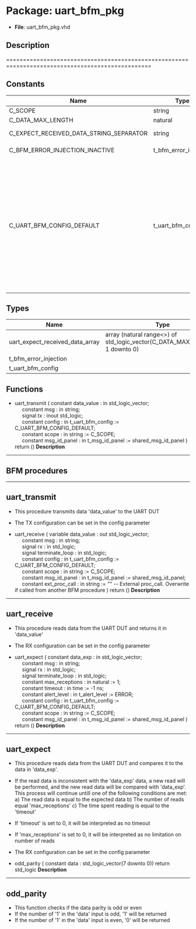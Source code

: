 # Package: uart_bfm_pkg

- **File**: uart_bfm_pkg.vhd
## Description

=================================================================================================

## Constants

| Name                                    | Type                  | Value                                                                                                                                                                                                                                                                                                                                                                                                                                                                                                                                                                                                                                                                                                                                                                                                                                                                                                                                                                                                                                                                                                                                                                                                                                                                                                                                                                                                                  | Description |
| --------------------------------------- | --------------------- | ---------------------------------------------------------------------------------------------------------------------------------------------------------------------------------------------------------------------------------------------------------------------------------------------------------------------------------------------------------------------------------------------------------------------------------------------------------------------------------------------------------------------------------------------------------------------------------------------------------------------------------------------------------------------------------------------------------------------------------------------------------------------------------------------------------------------------------------------------------------------------------------------------------------------------------------------------------------------------------------------------------------------------------------------------------------------------------------------------------------------------------------------------------------------------------------------------------------------------------------------------------------------------------------------------------------------------------------------------------------------------------------------------------------------- | ----------- |
| C_SCOPE                                 | string                |  "UART BFM"                                                                                                                                                                                                                                                                                                                                                                                                                                                                                                                                                                                                                                                                                                                                                                                                                                                                                                                                                                                                                                                                                                                                                                                                                                                                                                                                                                                                            |             |
| C_DATA_MAX_LENGTH                       | natural               |  8                                                                                                                                                                                                                                                                                                                                                                                                                                                                                                                                                                                                                                                                                                                                                                                                                                                                                                                                                                                                                                                                                                                                                                                                                                                                                                                                                                                                                     |             |
| C_EXPECT_RECEIVED_DATA_STRING_SEPARATOR | string                |  ";<br><span style="padding-left:20px"> "                                                                                                                                                                                                                                                                                                                                                                                                                                                                                                                                                                                                                                                                                                                                                                                                                                                                                                                                                                                                                                                                                                                                                                                                                                                                                                                                                                              |             |
| C_BFM_ERROR_INJECTION_INACTIVE          | t_bfm_error_injection |  (     parity_bit_error  => false,<br><span style="padding-left:20px">     stop_bit_error    => false   )                                                                                                                                                                                                                                                                                                                                                                                                                                                                                                                                                                                                                                                                                                                                                                                                                                                                                                                                                                                                                                                                                                                                                                                                                                                                                                              |             |
| C_UART_BFM_CONFIG_DEFAULT               | t_uart_bfm_config     |  (     bit_time                                  => -1 ns,<br><span style="padding-left:20px">     num_data_bits                             => 8,<br><span style="padding-left:20px">     idle_state                                => '1',<br><span style="padding-left:20px">     num_stop_bits                             => STOP_BITS_ONE,<br><span style="padding-left:20px">     parity                                    => PARITY_ODD,<br><span style="padding-left:20px">     timeout                                   => 0 ns,<br><span style="padding-left:20px">                -- will default never time out     timeout_severity                          => error,<br><span style="padding-left:20px">     num_bytes_to_log_before_expected_data     => 10,<br><span style="padding-left:20px">     match_strictness                          => MATCH_EXACT,<br><span style="padding-left:20px">     id_for_bfm                                => ID_BFM,<br><span style="padding-left:20px">     id_for_bfm_wait                           => ID_BFM_WAIT,<br><span style="padding-left:20px">     id_for_bfm_poll                           => ID_BFM_POLL,<br><span style="padding-left:20px">     id_for_bfm_poll_summary                   => ID_BFM_POLL_SUMMARY,<br><span style="padding-left:20px">     error_injection                           => C_BFM_ERROR_INJECTION_INACTIVE     ) |             |
## Types

| Name                            | Type                                                                       | Description |
| ------------------------------- | -------------------------------------------------------------------------- | ----------- |
| uart_expect_received_data_array | array (natural range<>) of std_logic_vector(C_DATA_MAX_LENGTH-1 downto 0)  |             |
| t_bfm_error_injection           |                                                                            |             |
| t_uart_bfm_config               |                                                                            |             |
## Functions
- uart_transmit <font id="function_arguments">( constant data_value         : in  std_logic_vector;<br><span style="padding-left:20px"> constant msg                : in  string;<br><span style="padding-left:20px"> signal tx                   : inout std_logic;<br><span style="padding-left:20px"> constant config             : in  t_uart_bfm_config  := C_UART_BFM_CONFIG_DEFAULT;<br><span style="padding-left:20px"> constant scope              : in  string             := C_SCOPE;<br><span style="padding-left:20px"> constant msg_id_panel       : in  t_msg_id_panel     := shared_msg_id_panel ) </font> <font id="function_return">return ()</font>
**Description**
--------------------------------------------------
 BFM procedures
--------------------------------------------------
----------------------------------------
 uart_transmit
----------------------------------------
 - This procedure transmits data 'data_value' to the UART DUT
 - The TX configuration can be set in the config parameter

- uart_receive <font id="function_arguments">( variable data_value         : out std_logic_vector;<br><span style="padding-left:20px"> constant msg                : in  string;<br><span style="padding-left:20px"> signal rx                   : in  std_logic;<br><span style="padding-left:20px"> signal terminate_loop       : in  std_logic;<br><span style="padding-left:20px"> constant config             : in  t_uart_bfm_config := C_UART_BFM_CONFIG_DEFAULT;<br><span style="padding-left:20px"> constant scope              : in  string            := C_SCOPE;<br><span style="padding-left:20px"> constant msg_id_panel       : in  t_msg_id_panel    := shared_msg_id_panel;<br><span style="padding-left:20px"> constant ext_proc_call      : in  string            := "" -- External proc_call. Overwrite if called from another BFM procedure ) </font> <font id="function_return">return ()</font>
**Description**
----------------------------------------
 uart_receive
----------------------------------------
 - This procedure reads data from the UART DUT and returns it in 'data_value'
 - The RX configuration can be set in the config parameter

- uart_expect <font id="function_arguments">( constant data_exp           : in std_logic_vector;<br><span style="padding-left:20px"> constant msg                : in string;<br><span style="padding-left:20px"> signal rx                   : in std_logic;<br><span style="padding-left:20px"> signal terminate_loop       : in std_logic;<br><span style="padding-left:20px"> constant max_receptions     : in natural           := 1;<br><span style="padding-left:20px"> constant timeout            : in time              := -1 ns;<br><span style="padding-left:20px"> constant alert_level        : in t_alert_level     := ERROR;<br><span style="padding-left:20px"> constant config             : in t_uart_bfm_config := C_UART_BFM_CONFIG_DEFAULT;<br><span style="padding-left:20px"> constant scope              : in string            := C_SCOPE;<br><span style="padding-left:20px"> constant msg_id_panel       : in t_msg_id_panel    := shared_msg_id_panel ) </font> <font id="function_return">return ()</font>
**Description**
----------------------------------------
 uart_expect
----------------------------------------
 - This procedure reads data from the UART DUT and compares it to the data in
   'data_exp'.
 - If the read data is inconsistent with the 'data_exp' data, a new read will
   be performed, and the new read data will be compared with 'data_exp'.
   This process will continue untill one of the following conditions are met:
     a) The read data is equal to the expected data
     b) The number of reads equal 'max_receptions'
     c) The time spent reading is equal to the 'timeout'
 - If 'timeout' is set to 0, it will be interpreted as no timeout
 - If 'max_receptions' is set to 0, it will be interpreted as no limitation on number of reads
 - The RX configuration can be set in the config parameter

- odd_parity <font id="function_arguments">( constant data : std_logic_vector(7 downto 0)) </font> <font id="function_return">return std_logic </font>
**Description**
----------------------------------------
 odd_parity
----------------------------------------
 - This function checks if the data parity is odd or even
 - If the number of '1' in the 'data' input is odd, '1' will be returned
 - If the number of '1' in the 'data' input is even, '0' will be returned

